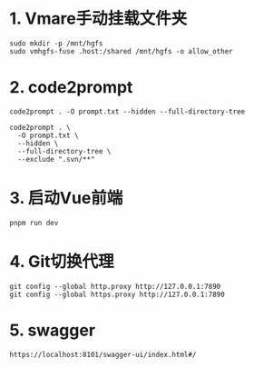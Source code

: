 # 1. Vmare手动挂载文件夹

```
sudo mkdir -p /mnt/hgfs
sudo vmhgfs-fuse .host:/shared /mnt/hgfs -o allow_other
```
# 2. code2prompt

```
code2prompt . -O prompt.txt --hidden --full-directory-tree
```

```
code2prompt . \
  -O prompt.txt \
  --hidden \
  --full-directory-tree \
  --exclude ".svn/**"
```
# 3. 启动Vue前端

```
pnpm run dev
```

# 4. Git切换代理

```
git config --global http.proxy http://127.0.0.1:7890
git config --global https.proxy http://127.0.0.1:7890
```

# 5. swagger

```
https://localhost:8101/swagger-ui/index.html#/
```